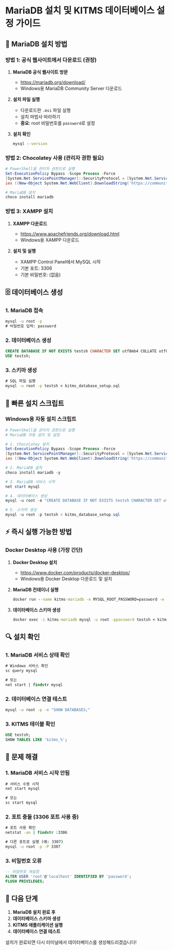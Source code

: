 # MariaDB 설치 및 KITMS 데이터베이스 설정 가이드

## 🚀 MariaDB 설치 방법

### 방법 1: 공식 웹사이트에서 다운로드 (권장)

1. **MariaDB 공식 웹사이트 방문**
   - https://mariadb.org/download/
   - Windows용 MariaDB Community Server 다운로드

2. **설치 파일 실행**
   - 다운로드한 `.msi` 파일 실행
   - 설치 마법사 따라하기
   - **중요**: root 비밀번호를 `password`로 설정

3. **설치 확인**
   ```cmd
   mysql --version
   ```

### 방법 2: Chocolatey 사용 (관리자 권한 필요)

```powershell
# PowerShell을 관리자 권한으로 실행
Set-ExecutionPolicy Bypass -Scope Process -Force
[System.Net.ServicePointManager]::SecurityProtocol = [System.Net.ServicePointManager]::SecurityProtocol -bor 3072
iex ((New-Object System.Net.WebClient).DownloadString('https://community.chocolatey.org/install.ps1'))

# MariaDB 설치
choco install mariadb
```

### 방법 3: XAMPP 설치

1. **XAMPP 다운로드**
   - https://www.apachefriends.org/download.html
   - Windows용 XAMPP 다운로드

2. **설치 및 실행**
   - XAMPP Control Panel에서 MySQL 시작
   - 기본 포트: 3306
   - 기본 비밀번호: (없음)

## 🗄️ 데이터베이스 생성

### 1. MariaDB 접속
```cmd
mysql -u root -p
# 비밀번호 입력: password
```

### 2. 데이터베이스 생성
```sql
CREATE DATABASE IF NOT EXISTS testsh CHARACTER SET utf8mb4 COLLATE utf8mb4_unicode_ci;
USE testsh;
```

### 3. 스키마 생성
```cmd
# SQL 파일 실행
mysql -u root -p testsh < kitms_database_setup.sql
```

## 🔧 빠른 설치 스크립트

### Windows용 자동 설치 스크립트
```powershell
# PowerShell을 관리자 권한으로 실행
# MariaDB 자동 설치 및 설정

# 1. Chocolatey 설치
Set-ExecutionPolicy Bypass -Scope Process -Force
[System.Net.ServicePointManager]::SecurityProtocol = [System.Net.ServicePointManager]::SecurityProtocol -bor 3072
iex ((New-Object System.Net.WebClient).DownloadString('https://community.chocolatey.org/install.ps1'))

# 2. MariaDB 설치
choco install mariadb -y

# 3. MariaDB 서비스 시작
net start mysql

# 4. 데이터베이스 생성
mysql -u root -e "CREATE DATABASE IF NOT EXISTS testsh CHARACTER SET utf8mb4 COLLATE utf8mb4_unicode_ci;"

# 5. 스키마 생성
mysql -u root -p testsh < kitms_database_setup.sql
```

## ⚡ 즉시 실행 가능한 방법

### Docker Desktop 사용 (가장 간단)

1. **Docker Desktop 설치**
   - https://www.docker.com/products/docker-desktop/
   - Windows용 Docker Desktop 다운로드 및 설치

2. **MariaDB 컨테이너 실행**
   ```cmd
   docker run --name kitms-mariadb -e MYSQL_ROOT_PASSWORD=password -e MYSQL_DATABASE=testsh -p 3306:3306 -d mariadb:10.6
   ```

3. **데이터베이스 스키마 생성**
   ```cmd
   docker exec -i kitms-mariadb mysql -u root -ppassword testsh < kitms_database_setup.sql
   ```

## 🔍 설치 확인

### 1. MariaDB 서비스 상태 확인
```cmd
# Windows 서비스 확인
sc query mysql

# 또는
net start | findstr mysql
```

### 2. 데이터베이스 연결 테스트
```cmd
mysql -u root -p -e "SHOW DATABASES;"
```

### 3. KITMS 테이블 확인
```sql
USE testsh;
SHOW TABLES LIKE 'kitms_%';
```

## 🚨 문제 해결

### 1. MariaDB 서비스 시작 안됨
```cmd
# 서비스 수동 시작
net start mysql

# 또는
sc start mysql
```

### 2. 포트 충돌 (3306 포트 사용 중)
```cmd
# 포트 사용 확인
netstat -an | findstr :3306

# 다른 포트로 실행 (예: 3307)
mysql -u root -p -P 3307
```

### 3. 비밀번호 오류
```sql
-- 비밀번호 재설정
ALTER USER 'root'@'localhost' IDENTIFIED BY 'password';
FLUSH PRIVILEGES;
```

## 📝 다음 단계

1. **MariaDB 설치 완료 후**
2. **데이터베이스 스키마 생성**
3. **KITMS 애플리케이션 실행**
4. **데이터베이스 연결 테스트**

설치가 완료되면 다시 터미널에서 데이터베이스를 생성해드리겠습니다!


